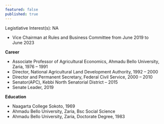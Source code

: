 ```yaml
---
featured: false
published: true
---
```

Legistlative Interest(s): NA

* Vice Chairman at Rules and Business Committee from June 2019 to June 2023

**Career**

*  Associate Professor of Agricultural Economics, Ahmadu Bello University, Zaria, 1976 – 1991
*  Director, National Agricultural Land Development Authority, 1992 – 2000
*  Director and Permanent Secretary, Federal Civil Service, 2000 – 2010
*  Senator(APC), Kebbi North Senatorial District – 2015
*  Senate Leader, 2019

**Education**

*  Naagarta College Sokoto, 1969
*  Ahmadu Bello University, Zaria, Bsc Social Science
*  Ahmadu Bello University, Zaria, Doctorate Degree, 1983
